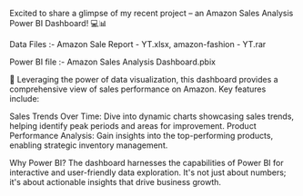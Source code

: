 Excited to share a glimpse of my recent project – an Amazon Sales Analysis Power BI Dashboard! 💻📊

Data Files :- Amazon Sale Report - YT.xlsx, amazon-fashion - YT.rar

Power BI file :- Amazon Sales Analysis Dashboard.pbix

🚀 Leveraging the power of data visualization, this dashboard provides a comprehensive view of sales performance on Amazon. Key features include:

Sales Trends Over Time: Dive into dynamic charts showcasing sales trends, helping identify peak periods and areas for improvement.
Product Performance Analysis: Gain insights into the top-performing products, enabling strategic inventory management.

Why Power BI? The dashboard harnesses the capabilities of Power BI for interactive and user-friendly data exploration. It's not just about numbers; it's about actionable insights that drive business growth.
